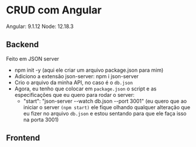 # CRUD com Angular

Angular: 9.1.12
Node: 12.18.3

## Backend

Feito em JSON server

* npm init -y (aqui ele criar um arquivo package.json para mim)
* Adiciono a extensão json-server: npm i json-server
* Crio o arquivo da minha API, no caso é o `db.json`
* Agora, eu tenho que colocar em `package.json` o script e as especificações que eu quero para rodar o server:
    - "start": "json-server --watch db.json --port 3001" 
    (eu quero que ao iniciar o server `(npm start)` ele fique olhando qualquer alteração que eu fizer no arquivo `db.json` e estou sentando para que ele faça isso na porta 3001)

## Frontend

